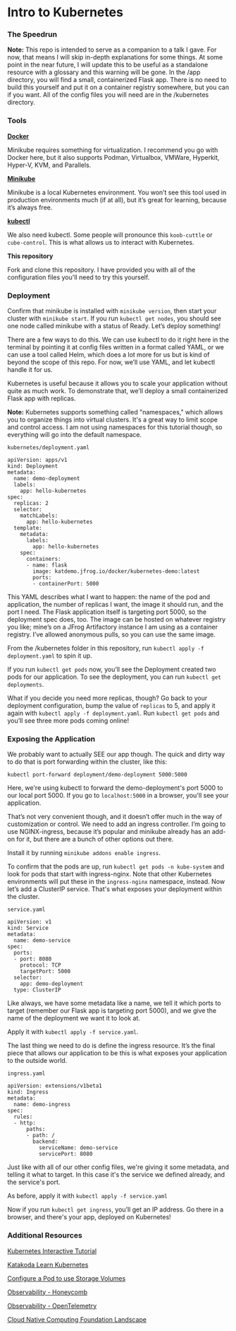 # Intro to Kubernetes
### The Speedrun

**Note:** This repo is intended to serve as a companion to a talk I gave. For now, that means I will skip in-depth explanations for some things. At some point in the near future, I will update this to be useful as a standalone resource with a glossary and this warning will be gone. In the /app directory, you will find a small, containerized Flask app. There is no need to build this yourself and put it on a container registry somewhere, but you can if you want. All of the config files you will need are in the /kubernetes directory.


### Tools

**[Docker](https://www.docker.com/products/docker-desktop)**

Minikube requires something for virtualization. I recommend you go with Docker here, but it also supports Podman, Virtualbox, VMWare, Hyperkit, Hyper-V, KVM, and Parallels.

**[Minikube](https://minikube.sigs.k8s.io/docs/start/)**

Minikube is a local Kubernetes environment. You won’t see this tool used in production environments much (if at all), but it’s great for learning, because it’s always free. 

**[kubectl](https://kubernetes.io/docs/tasks/tools/install-kubectl/)**

We also need kubectl. Some people will pronounce this `koob-cuttle` or `cube-control`. This is what allows us to interact with Kubernetes.

**This repository**

Fork and clone this repository. I have provided you with all of the configuration files you'll need to try this yourself.


### Deployment

Confirm that minikube is installed with `minikube version`, then start your cluster with `minikube start`. If you run `kubectl get nodes`, you should see one node called minikube with a status of Ready. Let’s deploy something!

There are a few ways to do this. We can use kubectl to do it right here in the terminal by pointing it at config files written in a format called YAML, or we can use a tool called Helm, which does a lot more for us but is kind of beyond the scope of this repo. For now, we’ll use YAML, and let kubectl handle it for us.

Kubernetes is useful because it allows you to scale your application without quite as much work. To demonstrate that, we’ll deploy a small containerized Flask app with replicas.

**Note:** Kubernetes supports something called "namespaces," which allows you to organize things into virtual clusters. It's a great way to limit scope and control access. I am not using namespaces for this tutorial though, so everything will go into the default namespace.

`kubernetes/deployment.yaml`

```
apiVersion: apps/v1
kind: Deployment
metadata:
  name: demo-deployment
  labels:
    app: hello-kubernetes
spec:
  replicas: 2
  selector:
    matchLabels:
      app: hello-kubernetes
  template:
    metadata:
      labels:
        app: hello-kubernetes
    spec:
      containers:
      - name: flask
        image: katdemo.jfrog.io/docker/kubernetes-demo:latest
        ports:
        - containerPort: 5000
```

This YAML describes what I want to happen: the name of the pod and application, the number of replicas I want, the image it should run, and the port I need. The Flask application itself is targeting port 5000, so the deployment spec does, too. The image can be hosted on whatever registry you like; mine’s on a JFrog Artifactory instance I am using as a container registry. I’ve allowed anonymous pulls, so you can use the same image. 

From the /kubernetes folder in this repository, run `kubectl apply -f deployment.yaml` to spin it up.

If you run `kubectl get pods` now, you’ll see the Deployment created two pods for our application. To see the deployment, you can run `kubectl get deployments`.

What if you decide you need more replicas, though? Go back to your deployment configuration, bump the value of `replicas` to 5, and apply it again with `kubectl apply -f deployment.yaml`. Run `kubectl get pods` and you’ll see three more pods coming online!


### Exposing the Application

We probably want to actually SEE our app though. The quick and dirty way to do that is port forwarding within the cluster, like this:

`kubectl port-forward deployment/demo-deployment 5000:5000`

Here, we're using kubectl to forward the demo-deployment's port 5000 to our local port 5000. If you go to `localhost:5000` in a browser, you'll see your application.

That’s not very convenient though, and it doesn’t offer much in the way of customization or control. We need to add an ingress controller. I’m going to use NGINX-ingress, because it’s popular and minikube already has an add-on for it, but there are a bunch of other options out there.

Install it by running `minikube addons enable ingress`.

To confirm that the pods are up, run `kubectl get pods -n kube-system` and look for pods that start with ingress-nginx. Note that other Kubernetes environments will put these in the `ingress-nginx` namespace, instead. Now let’s add a ClusterIP service. That's what exposes your deployment within the cluster.

`service.yaml`

```
apiVersion: v1
kind: Service
metadata:
  name: demo-service
spec:
  ports:
  - port: 8080
    protocol: TCP
    targetPort: 5000
  selector:
    app: demo-deployment
  type: ClusterIP
```

Like always, we have some metadata like a name, we tell it which ports to target (remember our Flask app is targeting port 5000), and we give the name of the deployment we want it to look at.

Apply it with `kubectl apply -f service.yaml`.

The last thing we need to do is define the ingress resource. It’s the final piece that allows our application to be this is what exposes your application to the outside world.

`ingress.yaml`
```
apiVersion: extensions/v1beta1
kind: Ingress
metadata:
  name: demo-ingress
spec:
  rules:
  - http:
      paths:
      - path: /
        backend:
          serviceName: demo-service
          servicePort: 8080
```

Just like with all of our other config files, we're giving it some metadata, and telling it what to target. In this case it's the service we defined already, and the service's port.

As before, apply it with `kubectl apply -f service.yaml`

Now if you run `kubectl get ingress`, you’ll get an IP address. Go there in a browser, and there's your app, deployed on Kubernetes!


### Additional Resources

[Kubernetes Interactive Tutorial](https://kubernetes.io/docs/tutorials/kubernetes-basics/)

[Katakoda Learn Kubernetes](https://katacoda.com/courses/kubernetes)

[Configure a Pod to use Storage Volumes](https://kubernetes.io/docs/tasks/configure-pod-container/configure-volume-storage/)

[Observability - Honeycomb](https://www.honeycomb.io/kubernetes/)

[Observability - OpenTelemetry](https://opentelemetry.io/)

[Cloud Native Computing Foundation Landscape](https://landscape.cncf.io/)


